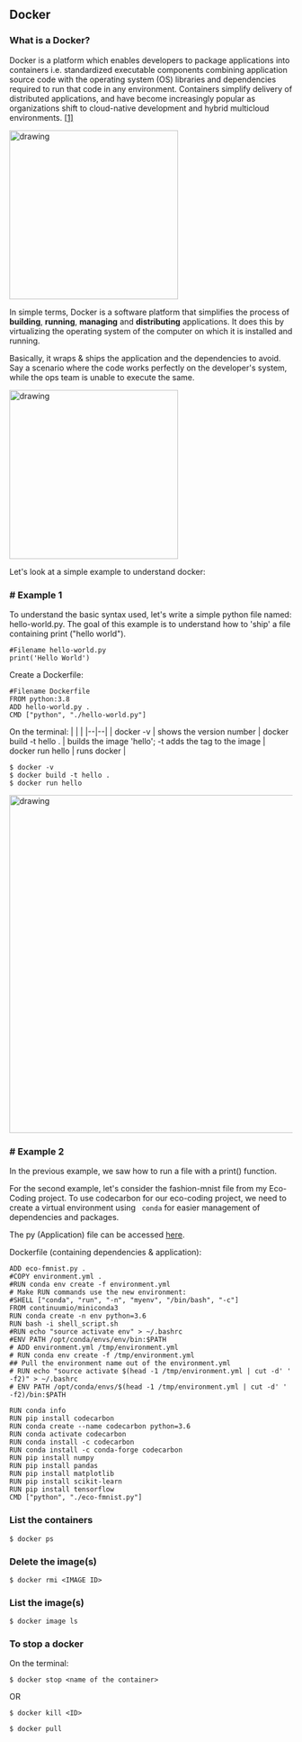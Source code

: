 ## Docker 

### What is a Docker? 

Docker is a platform which enables developers to package applications into containers i.e. standardized executable components combining application source code with the operating system (OS) libraries and dependencies required to run that code in any environment. Containers simplify delivery of distributed applications, and have become increasingly popular as organizations shift to cloud-native development and hybrid multicloud environments. [[1]](https://www.ibm.com/in-en/cloud/learn/docker)


<img src= "https://www.meme-arsenal.com/memes/6f421c7f32d39cac50982f0388050ca5.jpg" alt="drawing" width="300"/>

 In simple terms, Docker is a software platform that simplifies the process of **building**, **running**, **managing** and **distributing** applications. It does this by virtualizing the operating system of the computer on which it is installed and running.


 Basically, it wraps & ships the application and the dependencies to avoid. Say a scenario where the code works perfectly on the developer's system, while the ops team is unable to execute the same. 


<img src= "https://external-preview.redd.it/aR6WdUcsrEgld5xUlglgKX_0sC_NlryCPTXIHk5qdu8.jpg?auto=webp&s=5fe64dd318eec71711d87805d43def2765dd83cd" alt="drawing" width="300"/>

Let's look at a simple example to understand docker: 

### # Example 1

To understand the basic syntax used, let's write a simple python file named: hello-world.py. The goal of this example is to understand how to 'ship' a file containing print ("hello world").

```
#Filename hello-world.py
print('Hello World')
```

Create a Dockerfile:

```
#Filename Dockerfile
FROM python:3.8
ADD hello-world.py . 
CMD ["python", "./hello-world.py"]
```

On the terminal: 
| | |
|--|--|
| docker -v | shows the version number
| docker build -t hello . | builds the image 'hello'; -t adds the tag to the image 
| docker run hello | runs docker |

```
$ docker -v
$ docker build -t hello .
$ docker run hello
```

<img src= "https://miro.medium.com/max/1400/1*p8k1b2DZTQEW_yf0hYniXw.png" alt="drawing" width="600"/>



### # Example 2

In the previous example, we saw how to run a file with a print() function.

For the second example, let's consider the fashion-mnist file from my Eco-Coding project. To use codecarbon for our eco-coding project, we need to create a virtual environment using ``` 
conda ``` for easier management of dependencies and packages. 

The py (Application) file can be accessed [here](eco-fmnist.py). 

Dockerfile (containing dependencies & application):

```
ADD eco-fmnist.py .
#COPY environment.yml .
#RUN conda env create -f environment.yml
# Make RUN commands use the new environment:
#SHELL ["conda", "run", "-n", "myenv", "/bin/bash", "-c"]
FROM continuumio/miniconda3
RUN conda create -n env python=3.6
RUN bash -i shell_script.sh
#RUN echo "source activate env" > ~/.bashrc
#ENV PATH /opt/conda/envs/env/bin:$PATH
# ADD environment.yml /tmp/environment.yml
# RUN conda env create -f /tmp/environment.yml
## Pull the environment name out of the environment.yml
# RUN echo "source activate $(head -1 /tmp/environment.yml | cut -d' ' -f2)" > ~/.bashrc
# ENV PATH /opt/conda/envs/$(head -1 /tmp/environment.yml | cut -d' ' -f2)/bin:$PATH

RUN conda info
RUN pip install codecarbon
RUN conda create --name codecarbon python=3.6
RUN conda activate codecarbon
RUN conda install -c codecarbon 
RUN conda install -c conda-forge codecarbon
RUN pip install numpy
RUN pip install pandas
RUN pip install matplotlib
RUN pip install scikit-learn
RUN pip install tensorflow
CMD ["python", "./eco-fmnist.py"]

```
### List the containers
```
$ docker ps 
```

### Delete the image(s)
```
$ docker rmi <IMAGE ID>
```

### List the image(s)
```
$ docker image ls 
```

### To stop a docker
On the terminal:

```
$ docker stop <name of the container>
```
OR
```
$ docker kill <ID>
```

```
$ docker pull 
```
